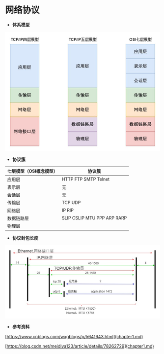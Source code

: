 # 网络协议

* **体系模型**

![](../../.gitbook/assets/summary-stack.jpg)

* **协议簇**

| 七层模型（OSI概念模型） | 协议簇                         |
| ------------- | --------------------------- |
| 应用层           | HTTP FTP SMTP Telnet        |
| 表示层           | 无                           |
| 会话层           | 无                           |
| 传输层           | TCP UDP                     |
| 网络层           | IP RIP                      |
| 数据链路层         | SLIP CSLIP MTU PPP ARP RARP |
| 物理层           |                             |

* **协议封包长度**

![](../../.gitbook/assets/protocol-packet.jpg)

* **参考资料**

[https://www.cnblogs.com/wxgblogs/p/5641643.html](chapter1.md)

[https://blog.csdn.net/meidiya123/article/details/78262729](chapter1.md)
